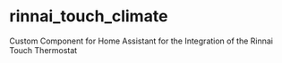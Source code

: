 # rinnai_touch_climate
Custom Component for Home Assistant for the Integration of the Rinnai Touch Thermostat

